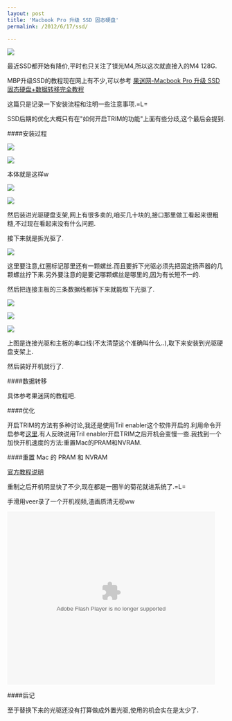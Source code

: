 ```yaml
---
layout: post
title: 'Macbook Pro 升级 SSD 固态硬盘'
permalink: /2012/6/17/ssd/

---
```



![](http://ww1.sinaimg.cn/large/a74eed94jw1du0fi64tkjj.jpg)

最近SSD都开始有降价,平时也只关注了镁光M4,所以这次就直接入的M4 128G.

MBP升级SSD的教程现在网上有不少,可以参考 [果迷网-Macbook Pro 升级 SSD 固态硬盘+数据转移完全教程](http://www.guomii.com/posts/27398) 

这篇只是记录一下安装流程和注明一些注意事项.=L=

SSD后期的优化大概只有在"如何开启TRIM的功能"上面有些分歧,这个最后会提到.

####安装过程

![](http://ww1.sinaimg.cn/large/a74ecc4cjw1du0gk723q9j.jpg)

![](http://ww2.sinaimg.cn/large/a74eed94jw1du0gp2t2sbj.jpg)

本体就是这样w

![](http://ww4.sinaimg.cn/large/a74e55b4jw1du0gps5b40j.jpg)

![](http://ww1.sinaimg.cn/large/a74e55b4jw1du1dhdqfofj.jpg)


然后装进光驱硬盘支架,网上有很多卖的,咱买几十块的,接口那里做工看起来很粗糙,不过现在看起来没有什么问题.

接下来就是拆光驱了.

![](http://ww1.sinaimg.cn/large/a74e55b4jw1du1dl8x47pj.jpg)

这里要注意,红圈标记那里还有一颗螺丝.而且要拆下光驱必须先把固定扬声器的几颗螺丝拧下来.另外要注意的是要记哪颗螺丝是哪里的,因为有长短不一的.

然后把连接主板的三条数据线都拆下来就能取下光驱了.

![](http://ww1.sinaimg.cn/large/a74e55b4jw1du1dqa4yfkj.jpg)

![](http://ww3.sinaimg.cn/large/a74eed94jw1du1dwm6owkj.jpg)

![](http://ww3.sinaimg.cn/large/a74e55b4jw1du1dxidb97j.jpg)

上图是连接光驱和主板的串口线(不太清楚这个准确叫什么..),取下来安装到光驱硬盘支架上.

然后装好开机就行了.

####数据转移

具体参考果迷网的教程吧.	

####优化

开启TRIM的方法有多种讨论,我还是使用Tril enabler这个软件开启的.利用命令开启参考[这里](http://yuzhuohui.info/blog/2011/12/19/macbook-pro-ssd-optimize/).有人反映说用Tril enabler开启TRIM之后开机会变慢一些.我找到一个加快开机速度的方法:重置Mac的PRAM和NVRAM.

####重置 Mac 的 PRAM 和 NVRAM

[官方教程说明](http://support.apple.com/kb/HT1379?viewlocale=zh_CN)

重制之后开机明显快了不少,现在都是一圈半的菊花就进系统了.=L=

手滑用veer录了一个开机视频,渣画质清无视ww

<embed src="http://player.youku.com/player.php/sid/XNDE1MDYzODIw/v.swf" allowFullScreen="true" quality="high" width="480" height="400" align="middle" allowScriptAccess="always" type="application/x-shockwave-flash"></embed>

####后记

至于替换下来的光驱还没有打算做成外置光驱,使用的机会实在是太少了.